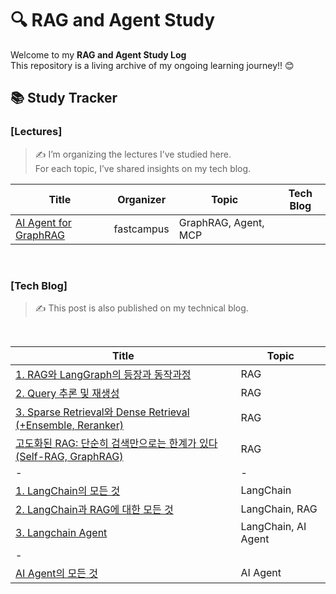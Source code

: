 
# 🔍 RAG and Agent Study

Welcome to my **RAG  and Agent Study Log**\
This repository is a living archive of my ongoing learning journey!! 😊



## 📚 Study Tracker


### [Lectures]
>✍️ I’m organizing the lectures I’ve studied here.\
For each topic, I’ve shared insights on my tech blog.

| Title | Organizer | Topic | Tech Blog | 
|---|---|---|---|
|[AI Agent for GraphRAG](https://fastcampus.co.kr/sem_mat_05)|fastcampus|GraphRAG, Agent, MCP|

<br>

### [Tech Blog]
> ✍️ This post is also published on my technical blog.

<br>

| Title | Topic |
|-----------|-----------|
|[1. RAG와 LangGraph의 등장과 동작과정](https://ai-rain.tistory.com/57) | RAG |
| [2. Query 추론 및 재생성](https://ai-rain.tistory.com/58) | RAG |
| [3. Sparse Retrieval와 Dense Retrieval (+Ensemble, Reranker)](https://ai-rain.tistory.com/95) | RAG |
|[고도화된 RAG: 단순히 검색만으로는 한계가 있다 (Self-RAG, GraphRAG)](https://ai-rain.tistory.com/87) | RAG |
|-|-|
| [1. LangChain의 모든 것](https://ai-rain.tistory.com/61)|LangChain|
|[2. LangChain과 RAG에 대한 모든 것](https://ai-rain.tistory.com/94)|LangChain, RAG|
|[3. Langchain Agent](https://ai-rain.tistory.com/104)|LangChain, AI Agent
|-|
|[AI Agent의 모든 것](https://ai-rain.tistory.com/65)|AI Agent|